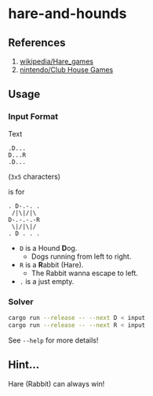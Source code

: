 # hare-and-hounds

## References

1. [wikipedia/Hare_games](https://en.wikipedia.org/wiki/Hare_games)
1. [nintendo/Club House Games](https://www.nintendo.com/games/detail/clubhouse-games-51-worldwide-classics-switch/#all-games)

## Usage

### Input Format

Text

```
.D...
D...R
.D...
```

(`3x5` characters)

is for

```
. D-.-. .
 /|\|/|\
D-.-.-.-R
 \|/|\|/
. D . . .
```

- `D` is a Hound <b>D</b>og.
    - Dogs running from left to right.
- `R` is a <b>R</b>abbit (Hare).
    - The Rabbit wanna escape to left.
- `.` is a just empty.

### Solver

```bash
cargo run --release -- --next D < input
cargo run --release -- --next R < input
```

See `--help` for more details!

## Hint...

Hare (Rabbit) can always win!
